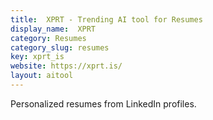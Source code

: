 ```yaml
---
title:  XPRT - Trending AI tool for Resumes
display_name:  XPRT
category: Resumes
category_slug: resumes
key: xprt_is
website: https://xprt.is/
layout: aitool
---
```


Personalized resumes from LinkedIn profiles.
